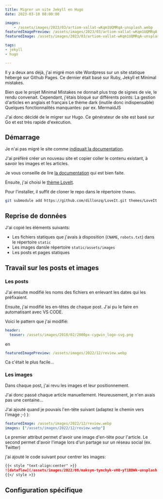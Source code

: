 ```yaml
---
title: Migrer un site Jekyll en Hugo
date: 2023-03-10 08:00:00

images:
    - /assets/images/2023/03/artiom-vallat-wKqm1UQMRqA-unsplash.webp
featuredImagePreview: /assets/images/2023/03/artiom-vallat-wKqm1UQMRqA-unsplash.webp
featuredImage: /assets/images/2023/03/artiom-vallat-wKqm1UQMRqA-unsplash.webp

tags:
- jekyll
- hugo

---
```


Il y a deux ans déjà, j'ai migré mon site Wordpress sur un site statique hébergé sur Github Pages.
Ce dernier était basé sur Ruby, Jekyll et Minimal mistakes.

Bien que le projet Minimal Mistakes ne donnait plus trop de signes de vie, le rendu convenait. 
Cependant, j'étais bloqué sur différents points:
La gestion d'articles en anglais et français
Le thème dark (inutile donc indispensable)
Quelques fonctionnalités manquantes: par ex. MermaidJS

J'ai donc décidé de le migrer sur Hugo.
Ce générateur de site est basé sur Go et est très rapide d'exécution.


## Démarrage

Je n'ai pas migré le site comme [indiquait la documentation](https://gohugo.io/commands/hugo_import_jekyll/).

J'ai préféré créer un nouveau site et copier coller le contenu existant, à savoir les images et les articles.

Je vous conseille de lire [la documentation](https://gohugo.io/getting-started/quick-start/) qui est bien faite.

Ensuite, j'ai choisi le [thème LoveIt](https://themes.gohugo.io/themes/loveit/).

Pour l'installer, il suffit de cloner le repo dans le répertoire ``themes``.

```bash
git submodule add https://github.com/dillonzq/LoveIt.git themes/LoveIt
```

## Reprise de données

J'ai copié les éléments suivants:

* Les fichiers statiques que j'avais à disposition (``CNAME``, ``robots.txt``) dans le répertoire ``static``
* Les images dansle répertoire ``static/assets/images``
* Les posts et pages statiques

## Travail sur les posts et images

### Les posts
J'ai ensuite modifié les noms des fichiers en enlevant les dates qui les préfixaient.

Ensuite, j'ai modifié les en-têtes de chaque post. 
J'ai pu le faire en automatisant avec VS CODE.

Voici le pattern que j'ai modifié:

```yml
header:
  teaser: /assets/images/2018/02/2000px-cygwin_logo-svg.png
```

en 

```yml
featuredImagePreview: /assets/images/2022/12/review.webp
```

Ca c'était le plus facile...

### Les images

Dans chaque post, j'ai revu les images et leur positionnement.

J'ai donc passé chaque article manuellement. 
Heureusement, je n'en avais pas une centaine...

J'ai ajouté quand je pouvais l'en-tête suivant (adaptez le chemin vers l'image ;-) ):

```yml
featuredImage: /assets/images/2022/12/review.webp
images: ["/assets/images/2022/12/review.webp"]
```

Le premier attribut permet d'avoir une image d'en-tête pour l'article. 
Le second permet d'avoir l'image lors d'un partage sur un réseau social (ex. Twitter)

j'ai ajouté le code suivant pour centrer les images:

```markdown
{{< style "text-align:center" >}}
![dataflow](/assets/images/2022/08/maksym-tymchyk-vHO-yT1BDWk-unsplash.webp)
{{</ style >}}
```

## Configuration spécifique



